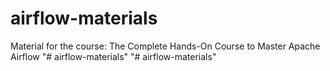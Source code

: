 # airflow-materials
Material for the course: The Complete Hands-On Course to Master Apache Airflow
"# airflow-materials" 
"# airflow-materials" 
